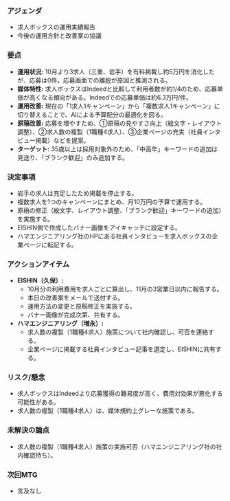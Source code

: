 ### アジェンダ
- 求人ボックスの運用実績報告
- 今後の運用方針と改善案の協議

### 要点
- **運用状況:** 10月より3求人（三重、岩手）を有料掲載し約5万円を消化したが、応募は0件。応募画面での離脱が原因と推測される。
- **媒体特性:** 求人ボックスはIndeedと比較して利用者数が約1/4のため、応募単価が高くなる傾向がある。Indeedでの応募単価は約6.3万円/件。
- **運用改善:** 現在の「1求人1キャンペーン」から「複数求人1キャンペーン」に切り替えることで、AIによる予算配分の最適化を図る。
- **原稿改善:** 応募を増やすため、①原稿の見やすさ向上（絵文字・レイアウト調整）、②求人数の複製（1職種4求人）、③企業ページの充実（社員インタビュー掲載）などを提案。
- **ターゲット:** 35歳以上は採用対象外のため、「中高年」キーワードの追加は見送り、「ブランク歓迎」のみ追加する。

### 決定事項
- 岩手の求人は充足したため掲載を停止する。
- 複数求人を1つのキャンペーンにまとめ、月10万円の予算で運用する。
- 原稿の修正（絵文字、レイアウト調整、「ブランク歓迎」キーワードの追加）を実施する。
- EISHIN側で作成したバナー画像をアイキャッチに設定する。
- ハマエンジニアリング社のHPにある社員インタビューを求人ボックスの企業ページに転記する。

### アクションアイテム
- **EISHIN（久保）:**
    - 10月分の利用費用を求人ごとに算出し、11月の3営業日以内に報告する。
    - 本日の改善案をメールで送付する。
    - 運用方法の変更と原稿修正を実施する。
    - バナー画像が完成次第、共有する。
- **ハマエンジニアリング（増永）:**
    - 求人数の複製（1職種4求人）施策について社内確認し、可否を連絡する。
    - 企業ページに掲載する社員インタビュー記事を選定し、EISHINに共有する。

### リスク/懸念
- 求人ボックスはIndeedより応募獲得の難易度が高く、費用対効果が悪化する可能性がある。
- 求人数の複製（1職種4求人）は、媒体規約上グレーな施策である。

### 未解決の論点
- 求人数の複製（1職種4求人）施策の実施可否（ハマエンジニアリング社の社内確認待ち）。

### 次回MTG
- 言及なし